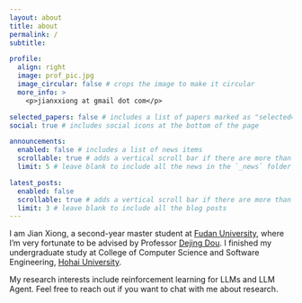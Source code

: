 ```yaml
---
layout: about
title: about
permalink: /
subtitle: 

profile:
  align: right
  image: prof_pic.jpg
  image_circular: false # crops the image to make it circular
  more_info: >
    <p>jianxxiong at gmail dot com</p>

selected_papers: false # includes a list of papers marked as "selected={true}"
social: true # includes social icons at the bottom of the page

announcements:
  enabled: false # includes a list of news items
  scrollable: true # adds a vertical scroll bar if there are more than 3 news items
  limit: 5 # leave blank to include all the news in the `_news` folder

latest_posts:
  enabled: false
  scrollable: true # adds a vertical scroll bar if there are more than 3 new posts items
  limit: 3 # leave blank to include all the blog posts
---
```


I am Jian Xiong, a second-year master student at [Fudan University](https://www.fudan.edu.cn/), where I’m very fortunate to be advised by Professor [Dejing Dou](https://ix.cs.uoregon.edu/~dou/index.html). I finished my undergraduate study at College of Computer Science and Software Engineering, [Hohai University](https://www.hhu.edu.cn/).

My research interests include reinforcement learning for LLMs and LLM Agent. Feel free to reach out if you want to chat with me about research.
